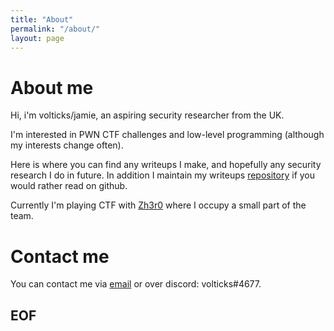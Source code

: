 ```yaml
---
title: "About"
permalink: "/about/"
layout: page
---
```


# About me

Hi, i'm volticks/jamie, an aspiring security researcher from the UK.

I'm interested in PWN CTF challenges and low-level programming (although my interests change often).

Here is where you can find any writeups I make, and hopefully any security research I do in future. In addition I maintain my writeups [repository](https://github.com/volticks/CTF-Writeups) if you would rather read on github.

Currently I'm playing CTF with [Zh3r0](https://ctftime.org/team/116018) where I occupy a small part of the team.

# Contact me

You can contact me via [email](mailto:volticks@gmail.com) or over discord: volticks#4677.

## EOF
